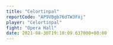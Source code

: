 ```yaml
---
title: "Celortinpal"
reportCode: "AP9VBgb76dTW3Fxj"
player: "Celortinpal"
fight: "Opera Hall"
date: 2021-08-30T19:10:09.637000+00:00
---
```

